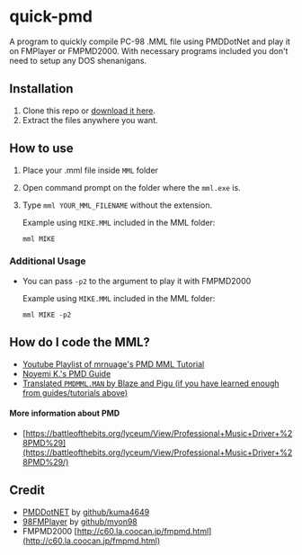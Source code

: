# quick-pmd
A program to quickly compile PC-98 .MML file using PMDDotNet and play it on FMPlayer or FMPMD2000. With necessary programs included you don't need to setup any DOS shenanigans.

## Installation
1. Clone this repo or [download it here](https://github.com/rzf45/quick-pmd/archive/refs/heads/main.zip).
2. Extract the files anywhere you want.

## How to use
1. Place your .mml file inside `MML` folder
2. Open command prompt on the folder where the `mml.exe` is.
3. Type `mml YOUR_MML_FILENAME` without the extension.

    Example using `MIKE.MML` included in the MML folder:
    ```
    mml MIKE
    ```

### Additional Usage
- You can pass `-p2` to the argument to play it with FMPMD2000

    Example using `MIKE.MML` included in the MML folder:
    ```
    mml MIKE -p2
    ```
    
## How do I code the MML?
- [Youtube Playlist of mrnuage's PMD MML Tutorial](https://www.youtube.com/playlist?list=PLjDRNwIwhN8cgC0kppyueT_mplN-Wxc-r)
- [Noyemi K.'s PMD Guide](https://web.archive.org/web/20211121010954/https://delmunsoft.com/PMD%20Programming.html)
- [Translated `PMDMML.MAN` by Blaze and Pigu (if you have learned enough from guides/tutorials above)](https://pigu-a.github.io/pmddocs/pmdmml.htm)

#### More information about PMD
- [https://battleofthebits.org/lyceum/View/Professional+Music+Driver+%28PMD%29](https://battleofthebits.org/lyceum/View/Professional+Music+Driver+%28PMD%29/)

## Credit
- [PMDDotNET](https://github.com/kuma4649/PMDDotNET) by [github/kuma4649](https://github.com/kuma4649)
- [98FMPlayer](https://github.com/myon98/98fmplayer) by [github/myon98](https://github.com/myon98)
- FMPMD2000 [http://c60.la.coocan.jp/fmpmd.html](http://c60.la.coocan.jp/fmpmd.html)
